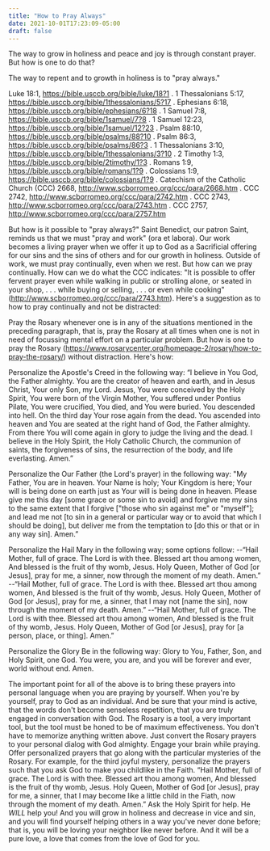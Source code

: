 ```yaml
---
title: "How to Pray Always"
date: 2021-10-01T17:23:09-05:00
draft: false
---
```

The way to grow in holiness and peace and joy is through constant prayer. But how is one to do that?
<!--more-->
The way to repent and to growth in holiness is to "pray always."

Luke 18:1, https://bible.usccb.org/bible/luke/18?1 . 1 Thessalonians 5:17, https://bible.usccb.org/bible/1thessalonians/5?17 . Ephesians 6:18, https://bible.usccb.org/bible/ephesians/6?18
 . 1 Samuel 7:8, https://bible.usccb.org/bible/1samuel/7?8
 . 1 Samuel 12:23, https://bible.usccb.org/bible/1samuel/12?23
 . Psalm 88:10, https://bible.usccb.org/bible/psalms/88?10
 . Psalm 86:3, https://bible.usccb.org/bible/psalms/86?3
 . 1 Thessalonians 3:10, https://bible.usccb.org/bible/1thessalonians/3?10
 . 2 Timothy 1:3, https://bible.usccb.org/bible/2timothy/1?3
 . Romans 1:9, https://bible.usccb.org/bible/romans/1?9
 . Colossians 1:9, https://bible.usccb.org/bible/colossians/1?9
 . Catechism of the Catholic Church (CCC) 2668, http://www.scborromeo.org/ccc/para/2668.htm
 . CCC 2742, http://www.scborromeo.org/ccc/para/2742.htm
 . CCC 2743, http://www.scborromeo.org/ccc/para/2743.htm
 . CCC 2757, http://www.scborromeo.org/ccc/para/2757.htm

But how is it possible to "pray always?" Saint Benedict, our patron Saint, reminds us that we must "pray and work" (ora et labora). Our work becomes a living prayer when we offer it up to God as a Sacrificial offering for our sins and the sins of others and for our growth in holiness. Outside of work, we must pray continually, even when we rest. But how can we pray continually. How can we do what the CCC indicates: "It is possible to offer fervent prayer even while walking in public or strolling alone, or seated in your shop, . . . while buying or selling, . . . or even while cooking" (http://www.scborromeo.org/ccc/para/2743.htm). Here's a suggestion as to how to pray continually and not be distracted:

Pray the Rosary whenever one is in any of the situations mentioned in the preceding paragraph, that is, pray the Rosary at all times when one is not in need of focussing mental effort on a particular problem. But how is one to pray the Rosary (https://www.rosarycenter.org/homepage-2/rosary/how-to-pray-the-rosary/) without distraction. Here's how:

Personalize the Apostle's Creed in the following way: “I believe in You God, the Father almighty. You are the creator of heaven and earth, and in Jesus Christ, Your only Son, my Lord. Jesus, You were conceived by the Holy Spirit, You were born of the Virgin Mother, You suffered under Pontius Pilate, You were crucified, You died, and You were buried. You descended into hell. On the third day Your rose again from the dead. You ascended into heaven and You are seated at the right hand of God, the Father almighty. From there You will come again in glory to judge the living and the dead. I believe in the Holy Spirit, the Holy Catholic Church, the communion of saints, the forgiveness of sins, the resurrection of the body, and life everlasting. Amen.”

Personalize the Our Father (the Lord's prayer) in the following way: "My Father, You are in heaven. Your Name is holy; Your Kingdom is here; Your will is being done on earth just as Your will is being done in heaven. Please give me this day [some grace or some sin to avoid] and forgive me my sins to the same extent that I forgive ["those who sin against me" or "myself"]; and lead me not [to sin in a general or particular way or to avoid that which I should be doing], but deliver me from the temptation to [do this or that or in any way sin]. Amen.”

Personalize the Hail Mary in the following way; some options follow: --“Hail Mother, full of grace. The Lord is with thee. Blessed art thou among women, And blessed is the fruit of thy womb, Jesus. Holy Queen, Mother of God [or Jesus], pray for me, a sinner, now through the moment of my death. Amen.”
--“Hail Mother, full of grace. The Lord is with thee. Blessed art thou among women, And blessed is the fruit of thy womb, Jesus. Holy Queen, Mother of God [or Jesus], pray for me, a sinner, that I may not [name the sin], now through the moment of my death. Amen.”
--“Hail Mother, full of grace. The Lord is with thee. Blessed art thou among women, And blessed is the fruit of thy womb, Jesus. Holy Queen, Mother of God [or Jesus], pray for [a person, place, or thing]. Amen.”

Personalize the Glory Be in the following way: Glory to You, Father, Son, and Holy Spirit, one God. You were, you are, and you will be forever and ever, world without end. Amen.

The important point for all of the above is to bring these prayers into personal language when you are praying by yourself. When you're by yourself, pray to God as an individual. And be sure that your mind is active, that the words don't become senseless repetition, that you are truly engaged in conversation with God. The Rosary is a tool, a very important tool, but the tool must be honed to be of maximum effectiveness. You don't have to memorize anything written above. Just convert the Rosary prayers to your personal dialog with God almighty. Engage your brain while praying. Offer personalized prayers that go along with the particular mysteries of the Rosary. For example, for the third joyful mystery, personalize the prayers such that you ask God to make you childlike in the Faith. “Hail Mother, full of grace. The Lord is with thee. Blessed art thou among women, And blessed is the fruit of thy womb, Jesus. Holy Queen, Mother of God [or Jesus], pray for me, a sinner, that I may become like a little child in the Fiath, now through the moment of my death. Amen.” Ask the Holy Spirit for help. He *WILL* help you! And you will grow in holiness and decrease in vice and sin, and you will find yourself helping others in a way you've never done before; that is, you will be loving your neighbor like never before. And it will be a pure love, a love that comes from the love of God for you.